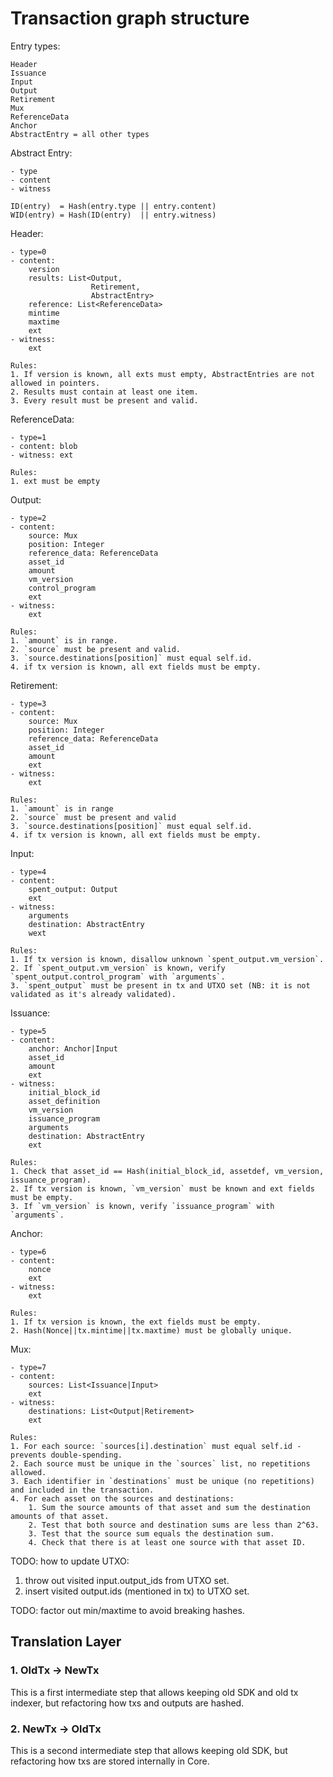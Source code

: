 # Transaction graph structure


Entry types:
    
    Header
    Issuance
    Input
    Output
    Retirement
    Mux
    ReferenceData
    Anchor
    AbstractEntry = all other types

Abstract Entry:

    - type
    - content
    - witness
        
    ID(entry)  = Hash(entry.type || entry.content)
    WID(entry) = Hash(ID(entry)  || entry.witness)

Header:
    
    - type=0
    - content:
        version
        results: List<Output,
                      Retirement,
                      AbstractEntry>
        reference: List<ReferenceData>
        mintime
        maxtime
        ext
    - witness:
        ext
    
    Rules:
    1. If version is known, all exts must empty, AbstractEntries are not allowed in pointers.
    2. Results must contain at least one item.
    3. Every result must be present and valid.

ReferenceData:
    
    - type=1
    - content: blob
    - witness: ext
    
    Rules:
    1. ext must be empty

Output:
    
    - type=2
    - content:
        source: Mux
        position: Integer
        reference_data: ReferenceData
        asset_id
        amount
        vm_version
        control_program
        ext
    - witness:
        ext
        
    Rules:
    1. `amount` is in range.
    2. `source` must be present and valid.
    3. `source.destinations[position]` must equal self.id.
    4. if tx version is known, all ext fields must be empty.

Retirement:

    - type=3
    - content:
        source: Mux
        position: Integer
        reference_data: ReferenceData
        asset_id
        amount
        ext
    - witness:
        ext
        
    Rules:
    1. `amount` is in range
    2. `source` must be present and valid
    3. `source.destinations[position]` must equal self.id.
    4. if tx version is known, all ext fields must be empty.

Input:
    
    - type=4
    - content:
        spent_output: Output
        ext
    - witness:
        arguments
        destination: AbstractEntry
        wext
    
    Rules:
    1. If tx version is known, disallow unknown `spent_output.vm_version`.
    2. If `spent_output.vm_version` is known, verify `spent_output.control_program` with `arguments`.
    3. `spent_output` must be present in tx and UTXO set (NB: it is not validated as it's already validated).

Issuance:
    
    - type=5
    - content:
        anchor: Anchor|Input
        asset_id
        amount
        ext
    - witness:
        initial_block_id
        asset_definition
        vm_version
        issuance_program
        arguments
        destination: AbstractEntry
        ext
    
    Rules:
    1. Check that asset_id == Hash(initial_block_id, assetdef, vm_version, issuance_program).
    2. If tx version is known, `vm_version` must be known and ext fields must be empty.
    3. If `vm_version` is known, verify `issuance_program` with `arguments`.

Anchor:
    
    - type=6
    - content:
        nonce
        ext
    - witness:
        ext
    
    Rules: 
    1. If tx version is known, the ext fields must be empty.
    2. Hash(Nonce||tx.mintime||tx.maxtime) must be globally unique.


Mux:

    - type=7
    - content:
        sources: List<Issuance|Input>
        ext
    - witness:
        destinations: List<Output|Retirement>
        ext
        
    Rules:
    1. For each source: `sources[i].destination` must equal self.id - prevents double-spending.
    2. Each source must be unique in the `sources` list, no repetitions allowed.
    3. Each identifier in `destinations` must be unique (no repetitions) and included in the transaction.
    4. For each asset on the sources and destinations:
        1. Sum the source amounts of that asset and sum the destination amounts of that asset.
        2. Test that both source and destination sums are less than 2^63.
        3. Test that the source sum equals the destination sum.
        4. Check that there is at least one source with that asset ID.

TODO: how to update UTXO:
1. throw out visited input.output_ids from UTXO set.
2. insert visited output.ids (mentioned in tx) to UTXO set.

TODO: factor out min/maxtime to avoid breaking hashes.


## Translation Layer

### 1. OldTx -> NewTx

This is a first intermediate step that allows keeping old SDK and old tx indexer, but refactoring how txs and outputs are hashed.



### 2. NewTx -> OldTx

This is a second intermediate step that allows keeping old SDK, but refactoring how txs are stored internally in Core.










